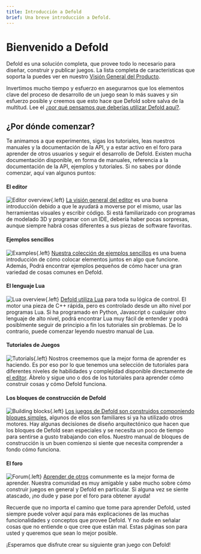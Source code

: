 ```yaml
---
title: Introducción a Defold
brief: Una breve introducción a Defold.
---
```


# Bienvenido a Defold

Defold es una solución completa, que provee todo lo necesario para diseñar, construir y publicar juegos. La lista completa de características que soporta la puedes ver en nuestro [Visión General del Producto](/product).

Invertimos mucho tiempo y esfuerzo en asegurarnos que los elementos clave del proceso de desarrollo de un juego sean lo más suaves y sin esfuerzo posible y creemos que esto hace que Defold sobre salva de la multitud. Lee el [¿por qué pensamos que deberías utilizar Defold aquí?](/why).

## ¿Por dónde comenzar?

Te animamos a que experimentes, sigas los tutoriales, leas nuestros manuales y la documentación de la API, y a estar activo en el foro para aprender de otros usuarios y seguir el desarrollo de Defold. Existen mucha documentación disponible, en forma de manuales, referencia a la documentación de la API, ejemplos y tutoriales. Si no sabes por dónde comenzar, aquí van algunos puntos:

#### El editor
![Editor overview](images/introduction/editor.png){.left} [La visión general del editor](/manuals/editor/) es una buena introducción debido a que le ayudará a moverse por el mismo, usar las herramientas visuales y escribir código. Si está familiarizado con programas de modelado 3D y programar con un IDE, debería haber pocas sorpresas, aunque siempre habrá cosas diferentes a sus piezas de software favoritas.

#### Ejemplos sencillos
![Examples](images/introduction/examples.jpg){.left} [Nuestra colección de ejemplos sencillos](/examples/) es una buena introducción de cómo colocar elementos juntos en algo que funcione. Además, Podrá encontrar ejemplos pequeños de cómo hacer una gran variedad de cosas comunes en Defold.

#### El lenguaje Lua
![Lua overview](images/introduction/lua.png){.left} [Defold utiliza Lua](/manuals/lua/) para toda su lógica de control. El motor una pieza de C++ rápida, pero es controlado desde un alto nivel por programas Lua. Si ha programado en Python, Javascript o cualquier otro lenguaje de alto nivel, podrá encontrar Lua muy fácil de entender y podrá posiblmente seguir de principio a fin los tutoriales sin problemas. De lo contrario, puede comenzar leyendo nuestro manual de Lua.

#### Tutoriales de Juegos
![Tutorials](images/introduction/tutorials.jpg){.left} Nostros creememos que la mejor forma de aprender es haciendo. Es por eso por lo que tenemos una selección de tutoriales para diferentes niveles de habilidades y complejidad disponible directamente de [el editor](/manuals/editor). Ábrelo y sigue uno o dos de los tutoriales para aprender cómo construir cosas y cómo Defold funciona.

#### Los bloques de construcción de Defold
![Building blocks](images/introduction/building_blocks.png){.left} [Los juegos de Defold son construidos componiendo bloques simples](/manuals/building-blocks/), algunos de ellos son familiares si ya ha utilizado otros motores. Hay algunas decisiones de diseño arquitectónico que hacen que los bloques de Defold sean especiales y se necesita un poco de tiempo para sentirse a gusto trabajando con ellos. Nuestro manual de bloques de construcción is un buen comienzo si siente que necesita comprender a fondo cómo funciona.

#### El foro
![Forum](images/introduction/forum.jpg){.left} [Aprender de otros](//forum.defold.com/) comunmente es la mejor forma de aprender. Nuestra comunidad es muy amigable y sabe mucho sobre cómo construir juegos en general y Defold en particular. Si alguna vez se siente atascado, ¡no dude y pase por el foro para obtener ayuda!

Recuerde que no importa el camino que tome para aprender Defold, usted siempre puede volver aquí para más explicaciones de las muchas funcionalidades y conceptos que provee Defold. Y no dude en señalar cosas que no entiende o que cree que están mal. Estas páginas son para usted y queremos que sean lo mejor posible.

¡Esperamos que disfrute crear su siguiente gran juego con Defold!
